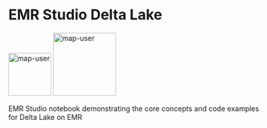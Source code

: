 # EMR Studio Delta Lake

<img width="85" alt="map-user" src="https://img.shields.io/badge/views-125-green"> <img width="125" alt="map-user" src="https://img.shields.io/badge/unique visits-051-green">

EMR Studio notebook demonstrating the core concepts and code examples for Delta Lake on EMR
